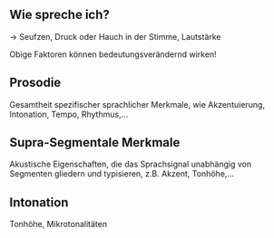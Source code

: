 
## Wie spreche ich? 

-> Seufzen, Druck oder Hauch in der Stimme, Lautstärke

Obige Faktoren können bedeutungsverändernd wirken!


## Prosodie

Gesamtheit spezifischer sprachlicher Merkmale, wie Akzentuierung, Intonation, Tempo, Rhythmus,...

## Supra-Segmentale Merkmale

Akustische Eigenschaften, die das Sprachsignal unabhängig von Segmenten gliedern und typisieren, z.B. Akzent, Tonhöhe,...

## Intonation

Tonhöhe, Mikrotonalitäten